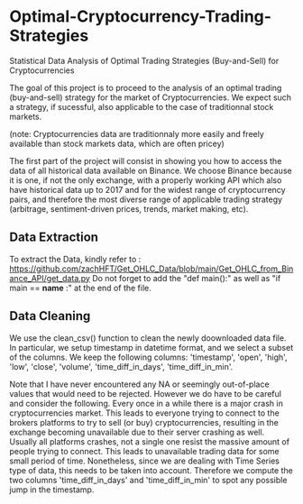 # Optimal-Cryptocurrency-Trading-Strategies
Statistical Data Analysis of Optimal Trading Strategies (Buy-and-Sell) for Cryptocurrencies

The goal of this project is to proceed to the analysis of an optimal trading (buy-and-sell) strategy for the market of Cryptocurrencies. We expect such a strategy, if sucessful, also applicable to the case of traditionnal stock markets.

(note: Cryptocurrencies data are traditionnaly more easily and freely available than stock markets data, which are often pricey)

The first part of the project will consist in showing you how to access the data of all historical data available on Binance.
We choose Binance because it is one, if not the only exchange, with a properly working API which also have historical data up to 2017 and for the widest range of cryptocurrency pairs, and therefore the most diverse range of applicable trading strategy (arbitrage, sentiment-driven prices, trends, market making, etc).

## Data Extraction

To extract the Data, kindly refer to : https://github.com/zachHFT/Get_OHLC_Data/blob/main/Get_OHLC_from_Binance_API/get_data.py
Do not forget to add the "def main():" as well as "if main == __name__ :" at the end of the file.

## Data Cleaning

We use the clean_csv() function to clean the newly doownloaded data file. In particular, we setup timestamp in datetime format, and we select a subset of the columns. We keep the following columns: 'timestamp', 'open', 'high', 'low', 'close', 'volume', 'time_diff_in_days', 'time_diff_in_min'.

Note that I have never encountered any NA or seemingly out-of-place values that would need to be rejected. However we do have to be careful and consider the following. Every once in a while there is a major crash in cryptocurrencies market. This leads to everyone trying to connect to the brokers platforms to try to sell (or buy) cryptocurrencies, resulting in the exchange becoming unavailable due to their server crashing as well. Usually all platforms crashes, not a single one resist the massive amount of people trying to connect. This leads to unavailable trading data for some small period of time. Nonetheless, since we are dealing with Time Series type of data, this needs to be taken into account. Therefore we compute the two columns 'time_diff_in_days' and 'time_diff_in_min' to spot any possible jump in the timestamp.

